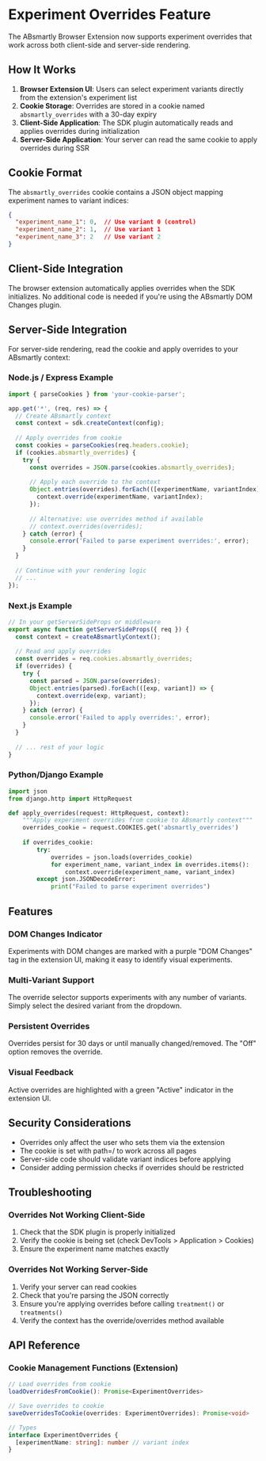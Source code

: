 # Experiment Overrides Feature

The ABsmartly Browser Extension now supports experiment overrides that work across both client-side and server-side rendering.

## How It Works

1. **Browser Extension UI**: Users can select experiment variants directly from the extension's experiment list
2. **Cookie Storage**: Overrides are stored in a cookie named `absmartly_overrides` with a 30-day expiry
3. **Client-Side Application**: The SDK plugin automatically reads and applies overrides during initialization
4. **Server-Side Application**: Your server can read the same cookie to apply overrides during SSR

## Cookie Format

The `absmartly_overrides` cookie contains a JSON object mapping experiment names to variant indices:

```json
{
  "experiment_name_1": 0,  // Use variant 0 (control)
  "experiment_name_2": 1,  // Use variant 1 
  "experiment_name_3": 2   // Use variant 2
}
```

## Client-Side Integration

The browser extension automatically applies overrides when the SDK initializes. No additional code is needed if you're using the ABsmartly DOM Changes plugin.

## Server-Side Integration

For server-side rendering, read the cookie and apply overrides to your ABsmartly context:

### Node.js / Express Example

```javascript
import { parseCookies } from 'your-cookie-parser';

app.get('*', (req, res) => {
  // Create ABsmartly context
  const context = sdk.createContext(config);
  
  // Apply overrides from cookie
  const cookies = parseCookies(req.headers.cookie);
  if (cookies.absmartly_overrides) {
    try {
      const overrides = JSON.parse(cookies.absmartly_overrides);
      
      // Apply each override to the context
      Object.entries(overrides).forEach(([experimentName, variantIndex]) => {
        context.override(experimentName, variantIndex);
      });
      
      // Alternative: use overrides method if available
      // context.overrides(overrides);
    } catch (error) {
      console.error('Failed to parse experiment overrides:', error);
    }
  }
  
  // Continue with your rendering logic
  // ...
});
```

### Next.js Example

```javascript
// In your getServerSideProps or middleware
export async function getServerSideProps({ req }) {
  const context = createABsmartlyContext();
  
  // Read and apply overrides
  const overrides = req.cookies.absmartly_overrides;
  if (overrides) {
    try {
      const parsed = JSON.parse(overrides);
      Object.entries(parsed).forEach(([exp, variant]) => {
        context.override(exp, variant);
      });
    } catch (error) {
      console.error('Failed to apply overrides:', error);
    }
  }
  
  // ... rest of your logic
}
```

### Python/Django Example

```python
import json
from django.http import HttpRequest

def apply_overrides(request: HttpRequest, context):
    """Apply experiment overrides from cookie to ABsmartly context"""
    overrides_cookie = request.COOKIES.get('absmartly_overrides')
    
    if overrides_cookie:
        try:
            overrides = json.loads(overrides_cookie)
            for experiment_name, variant_index in overrides.items():
                context.override(experiment_name, variant_index)
        except json.JSONDecodeError:
            print("Failed to parse experiment overrides")
```

## Features

### DOM Changes Indicator
Experiments with DOM changes are marked with a purple "DOM Changes" tag in the extension UI, making it easy to identify visual experiments.

### Multi-Variant Support
The override selector supports experiments with any number of variants. Simply select the desired variant from the dropdown.

### Persistent Overrides
Overrides persist for 30 days or until manually changed/removed. The "Off" option removes the override.

### Visual Feedback
Active overrides are highlighted with a green "Active" indicator in the extension UI.

## Security Considerations

- Overrides only affect the user who sets them via the extension
- The cookie is set with path=/ to work across all pages
- Server-side code should validate variant indices before applying
- Consider adding permission checks if overrides should be restricted

## Troubleshooting

### Overrides Not Working Client-Side
1. Check that the SDK plugin is properly initialized
2. Verify the cookie is being set (check DevTools > Application > Cookies)
3. Ensure the experiment name matches exactly

### Overrides Not Working Server-Side
1. Verify your server can read cookies
2. Check that you're parsing the JSON correctly
3. Ensure you're applying overrides before calling `treatment()` or `treatments()`
4. Verify the context has the override/overrides method available

## API Reference

### Cookie Management Functions (Extension)

```typescript
// Load overrides from cookie
loadOverridesFromCookie(): Promise<ExperimentOverrides>

// Save overrides to cookie
saveOverridesToCookie(overrides: ExperimentOverrides): Promise<void>

// Types
interface ExperimentOverrides {
  [experimentName: string]: number // variant index
}
```